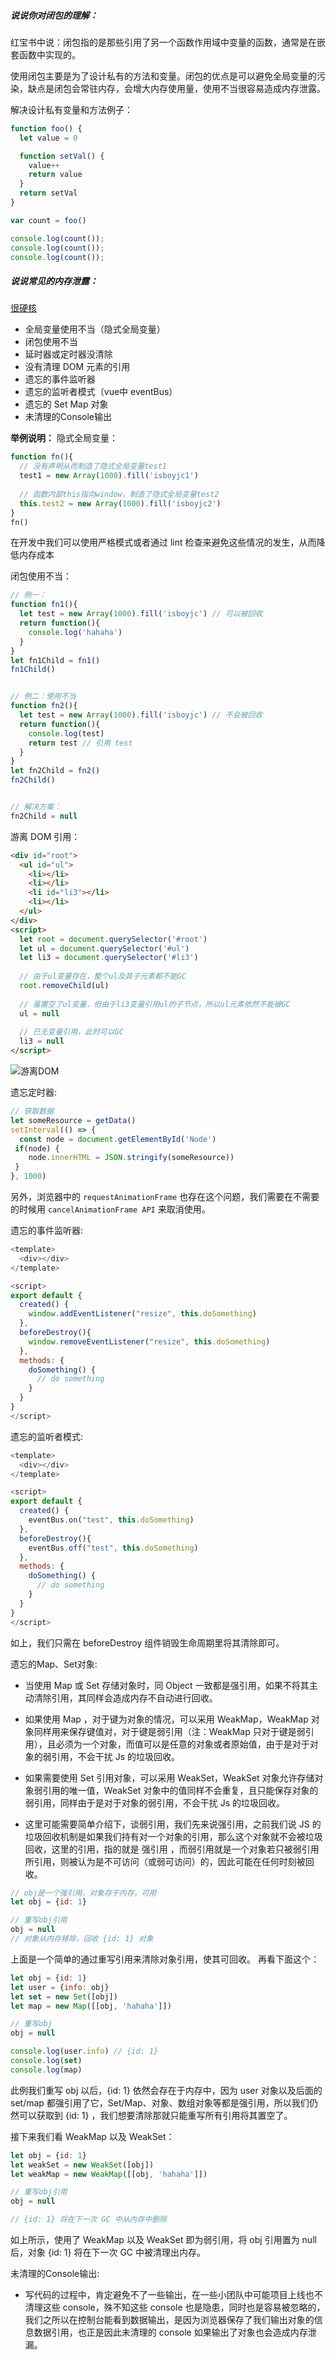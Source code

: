##### 说说你对闭包的理解：

红宝书中说：闭包指的是那些引用了另一个函数作用域中变量的函数，通常是在嵌套函数中实现的。

使用闭包主要是为了设计私有的方法和变量。闭包的优点是可以避免全局变量的污染，缺点是闭包会常驻内存，会增大内存使用量，使用不当很容易造成内存泄露。

解决设计私有变量和方法例子：
```js
function foo() {
  let value = 0

  function setVal() {
    value++
    return value
  }
  return setVal
}

var count = foo()

console.log(count());
console.log(count());
console.log(count());
```

##### 说说常见的内存泄露：
[很硬核](https://mp.weixin.qq.com/s/B9PdgzFlDGTbqXddkHvYVw)
- 全局变量使用不当（隐式全局变量）
- 闭包使用不当
- 延时器或定时器没清除
- 没有清理 DOM 元素的引用
- 遗忘的事件监听器
- 遗忘的监听者模式（vue中 eventBus）
- 遗忘的 Set Map 对象
- 未清理的Console输出

**举例说明：**
隐式全局变量：
```js
function fn(){
  // 没有声明从而制造了隐式全局变量test1
  test1 = new Array(1000).fill('isboyjc1')
  
  // 函数内部this指向window，制造了隐式全局变量test2
  this.test2 = new Array(1000).fill('isboyjc2')
}
fn()
```
在开发中我们可以使用严格模式或者通过 lint 检查来避免这些情况的发生，从而降低内存成本


闭包使用不当：
```js
// 例一：
function fn1(){
  let test = new Array(1000).fill('isboyjc') // 可以被回收
  return function(){
    console.log('hahaha')
  }
}
let fn1Child = fn1()
fn1Child()


// 例二：使用不当
function fn2(){
  let test = new Array(1000).fill('isboyjc') // 不会被回收
  return function(){
    console.log(test)
    return test // 引用 test
  }
}
let fn2Child = fn2()
fn2Child()


// 解决方案：
fn2Child = null
```


游离 DOM 引用：
```html
<div id="root">
  <ul id="ul">
    <li></li>
    <li></li>
    <li id="li3"></li>
    <li></li>
  </ul>
</div>
<script>
  let root = document.querySelector('#root')
  let ul = document.querySelector('#ul')
  let li3 = document.querySelector('#li3')
  
  // 由于ul变量存在，整个ul及其子元素都不能GC
  root.removeChild(ul)
  
  // 虽置空了ul变量，但由于li3变量引用ul的子节点，所以ul元素依然不能被GC
  ul = null
  
  // 已无变量引用，此时可以GC
  li3 = null
</script>
```
![游离DOM](../../../images/%E6%B8%B8%E7%A6%BBDOM.png)

遗忘定时器:
```js
// 获取数据
let someResource = getData()
setInterval(() => {
  const node = document.getElementById('Node')
 if(node) {
    node.innerHTML = JSON.stringify(someResource))
 }
}, 1000)
```
另外，浏览器中的 `requestAnimationFrame` 也存在这个问题，我们需要在不需要的时候用 `cancelAnimationFrame API` 来取消使用。

遗忘的事件监听器:
```js
<template>
  <div></div>
</template>

<script>
export default {
  created() {
    window.addEventListener("resize", this.doSomething)
  },
  beforeDestroy(){
    window.removeEventListener("resize", this.doSomething)
  },
  methods: {
    doSomething() {
      // do something
    }
  }
}
</script>
```

遗忘的监听者模式:
```js
<template>
  <div></div>
</template>

<script>
export default {
  created() {
    eventBus.on("test", this.doSomething)
  },
  beforeDestroy(){
    eventBus.off("test", this.doSomething)
  },
  methods: {
    doSomething() {
      // do something
    }
  }
}
</script>
```
如上，我们只需在 beforeDestroy 组件销毁生命周期里将其清除即可。


遗忘的Map、Set对象:
- 当使用 Map 或 Set 存储对象时，同 Object 一致都是强引用，如果不将其主动清除引用，其同样会造成内存不自动进行回收。

- 如果使用 Map ，对于键为对象的情况，可以采用 WeakMap，WeakMap 对象同样用来保存键值对，对于键是弱引用（注：WeakMap 只对于键是弱引用），且必须为一个对象，而值可以是任意的对象或者原始值，由于是对于对象的弱引用，不会干扰 Js 的垃圾回收。

- 如果需要使用 Set 引用对象，可以采用 WeakSet，WeakSet 对象允许存储对象弱引用的唯一值，WeakSet 对象中的值同样不会重复，且只能保存对象的弱引用，同样由于是对于对象的弱引用，不会干扰 Js 的垃圾回收。

- 这里可能需要简单介绍下，谈弱引用，我们先来说强引用，之前我们说 JS 的垃圾回收机制是如果我们持有对一个对象的引用，那么这个对象就不会被垃圾回收，这里的引用，指的就是 强引用 ，而弱引用就是一个对象若只被弱引用所引用，则被认为是不可访问（或弱可访问）的，因此可能在任何时刻被回收。

```js
// obj是一个强引用，对象存于内存，可用
let obj = {id: 1}

// 重写obj引用
obj = null 
// 对象从内存移除，回收 {id: 1} 对象
```
上面是一个简单的通过重写引用来清除对象引用，使其可回收。
再看下面这个：
```js
let obj = {id: 1}
let user = {info: obj}
let set = new Set([obj])
let map = new Map([[obj, 'hahaha']])

// 重写obj
obj = null 

console.log(user.info) // {id: 1}
console.log(set)
console.log(map)
```
此例我们重写 obj 以后，{id: 1} 依然会存在于内存中，因为 user 对象以及后面的 set/map 都强引用了它，Set/Map、对象、数组对象等都是强引用，所以我们仍然可以获取到 {id: 1} ，我们想要清除那就只能重写所有引用将其置空了。

接下来我们看 WeakMap 以及 WeakSet：
```js
let obj = {id: 1}
let weakSet = new WeakSet([obj])
let weakMap = new WeakMap([[obj, 'hahaha']])

// 重写obj引用
obj = null

// {id: 1} 将在下一次 GC 中从内存中删除
```
如上所示，使用了 WeakMap 以及 WeakSet 即为弱引用，将 obj 引用置为 null 后，对象 {id: 1} 将在下一次 GC 中被清理出内存。


未清理的Console输出:
- 写代码的过程中，肯定避免不了一些输出，在一些小团队中可能项目上线也不清理这些 console，殊不知这些 console 也是隐患，同时也是容易被忽略的，我们之所以在控制台能看到数据输出，是因为浏览器保存了我们输出对象的信息数据引用，也正是因此未清理的 console 如果输出了对象也会造成内存泄漏。